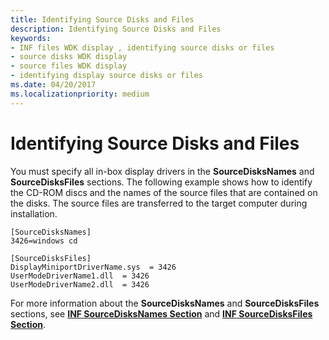 ```yaml
---
title: Identifying Source Disks and Files
description: Identifying Source Disks and Files
keywords:
- INF files WDK display , identifying source disks or files
- source disks WDK display
- source files WDK display
- identifying display source disks or files
ms.date: 04/20/2017
ms.localizationpriority: medium
---
```


# Identifying Source Disks and Files


You must specify all in-box display drivers in the **SourceDisksNames** and **SourceDisksFiles** sections. The following example shows how to identify the CD-ROM discs and the names of the source files that are contained on the disks. The source files are transferred to the target computer during installation.

```inf
[SourceDisksNames]
3426=windows cd

[SourceDisksFiles]
DisplayMiniportDriverName.sys  = 3426
UserModeDriverName1.dll  = 3426
UserModeDriverName2.dll  = 3426
```

For more information about the **SourceDisksNames** and **SourceDisksFiles** sections, see [**INF SourceDisksNames Section**](../install/inf-sourcedisksnames-section.md) and [**INF SourceDisksFiles Section**](../install/inf-sourcedisksfiles-section.md).

 


